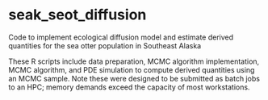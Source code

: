 # seak_seot_diffusion
Code to implement ecological diffusion model and estimate derived quantities for the sea otter population in Southeast Alaska

These R scripts include data preparation, MCMC algorithm implementation, MCMC algorithm, and PDE simulation to compute derived quantities using an MCMC sample.  Note these were designed to be submitted as batch jobs to an HPC; memory demands exceed the capacity of most workstations.
